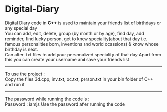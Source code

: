 # Digital-Diary
Digital Diary code in <b>C++</b> is used to maintain your friends list of birthdays or any special day<br>
You can add, edit, delete, group (by month or by age), find day, add reminder, find lucky person, get to know speciality(about
that day i.e. famous personalities born, inventions and world ocassions) & know whose birthday is next.
<br>Can alter .txt files to add your personalized speciality of that day
Apart from this you can create your username and save your friends list<br>
 <hr> 
To use the project :<br>
Copy the files 3d.cpp, inv.txt, oc.txt, person.txt in your bin folder of C++ and run it
 <hr> 
The password while running the code is : <br>
Password : iamjs
Use the password after running the code
